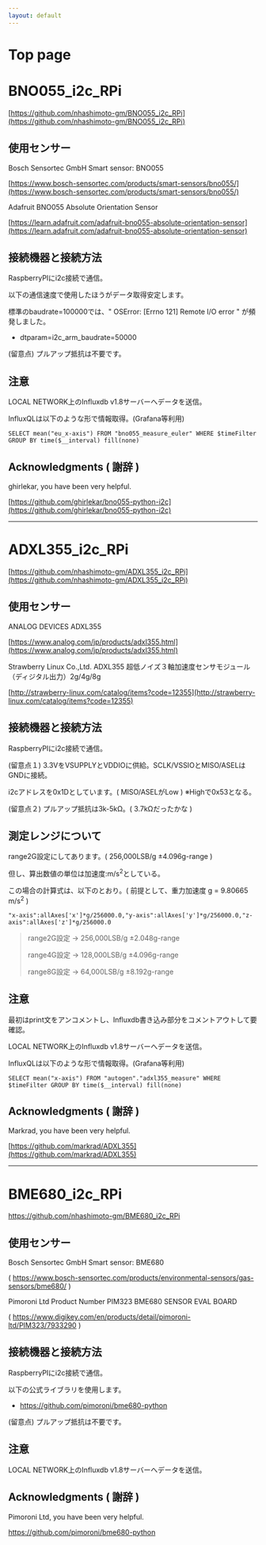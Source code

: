 ```yaml
---
layout: default
---
```


# Top page

# BNO055_i2c_RPi

[https://github.com/nhashimoto-gm/BNO055_i2c_RPi](https://github.com/nhashimoto-gm/BNO055_i2c_RPi)

## 使用センサー
Bosch Sensortec GmbH Smart sensor: BNO055

[https://www.bosch-sensortec.com/products/smart-sensors/bno055/](https://www.bosch-sensortec.com/products/smart-sensors/bno055/)

Adafruit BNO055 Absolute Orientation Sensor

[https://learn.adafruit.com/adafruit-bno055-absolute-orientation-sensor](https://learn.adafruit.com/adafruit-bno055-absolute-orientation-sensor)

## 接続機器と接続方法
RaspberryPIにi2c接続で通信。

以下の通信速度で使用したほうがデータ取得安定します。

標準のbaudrate=100000では、" OSError: [Errno 121] Remote I/O error " が頻発しました。

- dtparam=i2c_arm_baudrate=50000

(留意点) プルアップ抵抗は不要です。

## 注意
LOCAL NETWORK上のInfluxdb v1.8サーバーへデータを送信。

InfluxQLは以下のような形で情報取得。(Grafana等利用)
```
SELECT mean("eu_x-axis") FROM "bno055_measure_euler" WHERE $timeFilter GROUP BY time($__interval) fill(none)
```

## Acknowledgments ( 謝辞 )

ghirlekar, you have been very helpful.

[https://github.com/ghirlekar/bno055-python-i2c](https://github.com/ghirlekar/bno055-python-i2c)

* * *

# ADXL355_i2c_RPi

[https://github.com/nhashimoto-gm/ADXL355_i2c_RPi](https://github.com/nhashimoto-gm/ADXL355_i2c_RPi)

## 使用センサー
ANALOG DEVICES ADXL355

[https://www.analog.com/jp/products/adxl355.html](https://www.analog.com/jp/products/adxl355.html)

Strawberry Linux Co.,Ltd. ADXL355 超低ノイズ３軸加速度センサモジュール（ディジタル出力）2g/4g/8g

[http://strawberry-linux.com/catalog/items?code=12355](http://strawberry-linux.com/catalog/items?code=12355)

## 接続機器と接続方法
RaspberryPIにi2c接続で通信。

(留意点１) 3.3VをVSUPPLYとVDDIOに供給。SCLK/VSSIOとMISO/ASELはGNDに接続。

i2cアドレスを0x1Dとしています。( MISO/ASELがLow ) ※Highで0x53となる。

(留意点２) プルアップ抵抗は3k-5kΩ。( 3.7kΩだったかな )

## 測定レンジについて
range2G設定にしてあります。( 256,000LSB/g ±4.096g-range )

但し、算出数値の単位は加速度:m/s<sup>2</sup>としている。

この場合の計算式は、以下のとおり。( 前提として、重力加速度 g = 9.80665 m/s<sup>2</sup> )

```
"x-axis":allAxes['x']*g/256000.0,"y-axis":allAxes['y']*g/256000.0,"z-axis":allAxes['z']*g/256000.0
```
>range2G設定 -> 256,000LSB/g ±2.048g-range
>
>range4G設定 -> 128,000LSB/g ±4.096g-range
>
>range8G設定 ->  64,000LSB/g ±8.192g-range

## 注意
最初はprint文をアンコメントし、Influxdb書き込み部分をコメントアウトして要確認。

LOCAL NETWORK上のInfluxdb v1.8サーバーへデータを送信。

InfluxQLは以下のような形で情報取得。(Grafana等利用)
```
SELECT mean("x-axis") FROM "autogen"."adxl355_measure" WHERE $timeFilter GROUP BY time($__interval) fill(none)
```

## Acknowledgments ( 謝辞 )

Markrad, you have been very helpful.

[https://github.com/markrad/ADXL355](https://github.com/markrad/ADXL355)

* * *

# BME680_i2c_RPi

https://github.com/nhashimoto-gm/BME680_i2c_RPi

## 使用センサー
Bosch Sensortec GmbH Smart sensor: BME680

( https://www.bosch-sensortec.com/products/environmental-sensors/gas-sensors/bme680/ )

Pimoroni Ltd Product Number PIM323 BME680 SENSOR EVAL BOARD

( https://www.digikey.com/en/products/detail/pimoroni-ltd/PIM323/7933290 )

## 接続機器と接続方法
RaspberryPIにi2c接続で通信。

以下の公式ライブラリを使用します。

- https://github.com/pimoroni/bme680-python

(留意点) プルアップ抵抗は不要です。

## 注意
LOCAL NETWORK上のInfluxdb v1.8サーバーへデータを送信。

## Acknowledgments ( 謝辞 )

Pimoroni Ltd, you have been very helpful.

https://github.com/pimoroni/bme680-python
